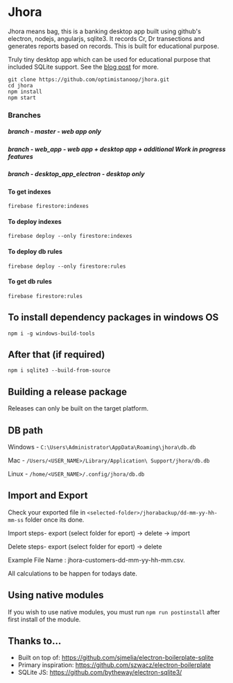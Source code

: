 
# Jhora

Jhora means bag, this is a banking desktop app built using github's electron, nodejs, angularjs, sqlite3. It records Cr, Dr transections and generates reports based on records. This is built for educational purpose.

Truly tiny desktop app which can be used for educational purpose that included SQLite support. See the [blog post](http://blog.arrayofbytes.co.uk/?p=379) for more.

```
git clone https://github.com/optimistanoop/jhora.git
cd jhora
npm install
npm start
```
### Branches

##### branch - master - web app only
##### branch - web_app - web app + desktop app + additional Work in progress features
##### branch - desktop_app_electron - desktop only

#### To get indexes

`firebase firestore:indexes`

#### To deploy indexes

`firebase deploy --only firestore:indexes`

#### To deploy db rules

`firebase deploy --only firestore:rules`

#### To get db rules

`firebase firestore:rules`


## To install dependency packages in windows OS

`npm i -g windows-build-tools`

## After that (if required)

`npm i sqlite3 --build-from-source`

## Building a release package

Releases can only be built on the target platform.


## DB path

Windows -  `C:\Users\Administrator\AppData\Roaming\jhora\db.db`

Mac -  `/Users/<USER_NAME>/Library/Application\ Support/jhora/db.db`

Linux -  `/home/<USER_NAME>/.config/jhora/db.db`

## Import and Export

Check your exported file in `<selected-folder>/jhorabackup/dd-mm-yy-hh-mm-ss` folder once its done.

Import steps- export (select folder for eport) -> delete -> import

Delete steps- export (select folder for eport) -> delete

Example File Name : jhora-customers-dd-mm-yy-hh-mm.csv.

All calculations to be happen for todays date.

## Using native modules

If you wish to use native modules, you must run `npm run postinstall` after first install of the module.

## Thanks to...

* Built on top of: https://github.com/sjmelia/electron-boilerplate-sqlite
* Primary inspiration: https://github.com/szwacz/electron-boilerplate
* SQLite JS: https://github.com/bytheway/electron-sqlite3/

